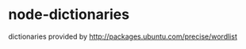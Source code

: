 node-dictionaries
=================

dictionaries provided by http://packages.ubuntu.com/precise/wordlist
